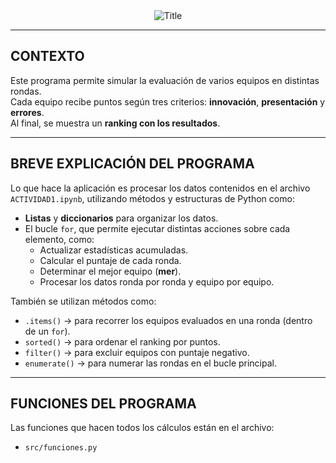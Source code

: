<div align="center">
  <img src="https://readme-typing-svg.herokuapp.com?font=Architects+Daughter&color=%23FF69B4&size=50&center=true&vCenter=true&height=60&width=600&lines=Proyectos+Estudiantiles!&duration=5000&pause=3000" alt="Title"></div>

---

## CONTEXTO

Este programa permite simular la evaluación de varios equipos en distintas rondas.  
Cada equipo recibe puntos según tres criterios: **innovación**, **presentación** y **errores**.  
Al final, se muestra un **ranking con los resultados**.

---

## BREVE EXPLICACIÓN DEL PROGRAMA

Lo que hace la aplicación es procesar los datos contenidos en el archivo `ACTIVIDAD1.ipynb`, utilizando métodos y estructuras de Python como:

- **Listas** y **diccionarios** para organizar los datos.
- El bucle `for`, que permite ejecutar distintas acciones sobre cada elemento, como:
  - Actualizar estadísticas acumuladas.
  - Calcular el puntaje de cada ronda.
  - Determinar el mejor equipo (**mer**).
  - Procesar los datos ronda por ronda y equipo por equipo.

También se utilizan métodos como:

- `.items()` → para recorrer los equipos evaluados en una ronda (dentro de un `for`).
- `sorted()` → para ordenar el ranking por puntos.
- `filter()` → para excluir equipos con puntaje negativo.
- `enumerate()` → para numerar las rondas en el bucle principal.

---

## FUNCIONES DEL PROGRAMA

Las funciones que hacen todos los cálculos están en el archivo: 
- `src/funciones.py`
